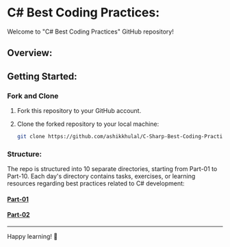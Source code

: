 # C# Best Coding Practices:

Welcome to "C# Best Coding Practices" GitHub repository!

## Overview:



## Getting Started:

### Fork and Clone

1. Fork this repository to your GitHub account.
2. Clone the forked repository to your local machine:

    ```bash
    git clone https://github.com/ashikkhulal/C-Sharp-Best-Coding-Practices.git
    ```
### Structure:

The repo is structured into 10 separate directories, starting from Part-01 to Part-10. Each day's directory contains tasks, exercises, or learning resources regarding best practices related to C# development:

#### [Part-01](./Part-01)

#### [Part-02](./Part-02)




___
Happy learning! 🚀